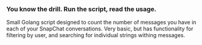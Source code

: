 ### You know the drill. Run the script, read the usage.

Small Golang script designed to count the number of messages you have in each of your SnapChat conversations. Very basic, but has functionality for filtering by user, and searching for individual strings withing messages. 
